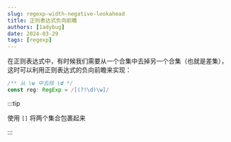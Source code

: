 ```yaml
---
slug: regexp-width-negative-lookahead
title: 正则表达式负向前瞻
authors: [1adybug]
date: 2024-03-29
tags: [regexp]
---
```


在正则表达式中，有时候我们需要从一个合集中去掉另一个合集（也就是差集），这时可以利用正则表达式的负向前瞻来实现：

```TypeScript
/** 从 \w 中去除 \d */
const reg: RegExp = /[(?!\d)\w]/
```

:::tip

使用 `[]` 将两个集合包裹起来

:::
